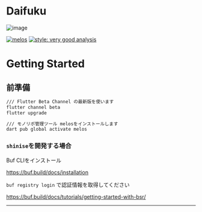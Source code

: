 # Daifuku

![image](https://i.imgur.com/8aITGHr.png)

[![melos](https://img.shields.io/badge/maintained%20with-melos-f700ff.svg?style=flat-square)](https://github.com/invertase/melos)
[![style: very good analysis](https://img.shields.io/badge/style-very_good_analysis-B22C89.svg)](https://pub.dev/packages/very_good_analysis)

# Getting Started

## 前準備


```bash
/// Flutter Beta Channel の最新版を使います
flutter channel beta
flutter upgrade

/// モノリポ管理ツール melosをインストールします
dart pub global activate melos

```

### `shinise`を開発する場合

Buf CLIをインストール

https://buf.build/docs/installation

`buf registry login` で認証情報を取得してください

https://buf.build/docs/tutorials/getting-started-with-bsr/

---
